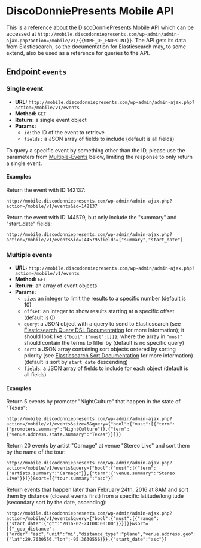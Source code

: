 # DiscoDonniePresents Mobile API

This is a reference about the DiscoDonniePresents Mobile API which can be accessed at `http://mobile.discodonniepresents.com/wp-admin/admin-ajax.php?action=/mobile/v1/{{NAME_OF_ENDPOINT}}`. The API gets its data from Elasticsearch, so the documentation for Elasticsearch may, to some extend, also be used as a reference for queries to the API.

## Endpoint `events`

### Single event

* **URL:** `http://mobile.discodonniepresents.com/wp-admin/admin-ajax.php?action=/mobile/v1/events`
* **Method:** `GET`
* **Return:** a single event object
* **Params:**
    * `id`: the ID of the event to retrieve
    * `fields:` a JSON array of fields to include (default is all fields)

To query a specific event by something other than the ID, please use the parameters from [Multiple-Events](#multiple-events) below, limiting the response to only return a single event.

#### Examples

Return the event with ID 142137:

```
http://mobile.discodonniepresents.com/wp-admin/admin-ajax.php?action=/mobile/v1/events&id=142137
```

Return the event with ID 144579, but only include the "summary" and "start_date" fields:

```
http://mobile.discodonniepresents.com/wp-admin/admin-ajax.php?action=/mobile/v1/events&id=144579&fields=["summary","start_date"]
```

### Multiple events

* **URL:** `http://mobile.discodonniepresents.com/wp-admin/admin-ajax.php?action=/mobile/v1/events`
* **Method:** `GET`
* **Return:** an array of event objects
* **Params:**
    * `size`: an integer to limit the results to a specific number (default is 10)
    * `offset`: an integer to show results starting at a specific offset (default is 0)
    * `query`: a JSON object with a query to send to Elasticsearch (see [Elasticsearch Query DSL Documentation](https://www.elastic.co/guide/en/elasticsearch/reference/2.x/query-dsl.html) for more information); it should look like `{"bool":{"must":[]}}`, where the array in `"must"` should contain the terms to filter by (default is no specific query)
    * `sort`: a JSON array containing sort objects ordered by sorting priority (see [Elasticsearch Sort Documentation](https://www.elastic.co/guide/en/elasticsearch/reference/2.x/search-request-sort.html) for more information) (default is sort by `start_date` descending)
    * `fields`: a JSON array of fields to include for each object (default is all fields)

#### Examples

Return 5 events by promoter "NightCulture" that happen in the state of "Texas":

```
http://mobile.discodonniepresents.com/wp-admin/admin-ajax.php?action=/mobile/v1/events&size=5&query={"bool":{"must":[{"term":{"promoters.summary":"NightCulture"}},{"term":{"venue.address.state.summary":"Texas"}}]}}
```

Return 20 events by artist "Carnage" at venue "Stereo Live" and sort them by the name of the tour:

```
http://mobile.discodonniepresents.com/wp-admin/admin-ajax.php?action=/mobile/v1/events&query={"bool":{"must":[{"term":{"artists.summary":"Carnage"}},{"term":{"venue.summary":"Stereo Live"}}]}}&sort=[{"tour.summary":"asc"}]
```

Return events that happen later than February 24th, 2016 at 8AM and sort them by distance (closest events first) from a specific latitude/longitude (secondary sort by the date, ascending):

```
http://mobile.discodonniepresents.com/wp-admin/admin-ajax.php?action=/mobile/v1/events&query={"bool":{"must":[{"range":{"start_date":{"gt":"2016-02-24T08:00:00"}}}]}}&sort=[{"_geo_distance":{"order":"asc","unit":"mi","distance_type":"plane","venue.address.geo":{"lat":29.7630556,"lon":-95.3630556}}},{"start_date":"asc"}]
```
